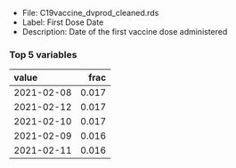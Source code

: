 

* File: C19vaccine_dvprod_cleaned.rds
* Label: First Dose Date
* Description: Date of the first vaccine dose administered

### Top 5 variables
| value      |   frac |
|:-----------|-------:|
| 2021-02-08 |  0.017 |
| 2021-02-12 |  0.017 |
| 2021-02-10 |  0.017 |
| 2021-02-09 |  0.016 |
| 2021-02-11 |  0.016 |
        